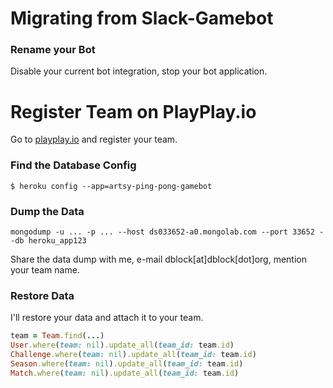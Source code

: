 # Migrating from Slack-Gamebot

### Rename your Bot

Disable your current bot integration, stop your bot application.

# Register Team on PlayPlay.io

Go to [playplay.io](http://playplay.io) and register your team.

### Find the Database Config

```
$ heroku config --app=artsy-ping-pong-gamebot
```

### Dump the Data

```
mongodump -u ... -p ... --host ds033652-a0.mongolab.com --port 33652 --db heroku_app123
```

Share the data dump with me, e-mail dblock[at]dblock[dot]org, mention your team name.

### Restore Data

I'll restore your data and attach it to your team.

```ruby
team = Team.find(...)
User.where(team: nil).update_all(team_id: team.id)
Challenge.where(team: nil).update_all(team_id: team.id)
Season.where(team: nil).update_all(team_id: team.id)
Match.where(team: nil).update_all(team_id: team.id)
```
